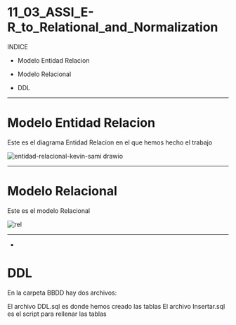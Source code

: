 # 11_03_ASSI_E-R_to_Relational_and_Normalization



INDICE

+ Modelo Entidad Relacion 
* Modelo Relacional 
- DDL

----------------------------------------------------------------------------------------------------------------------------------------------------------------------------------------------





# Modelo Entidad Relacion 

 Este es el diagrama Entidad Relacion en el que hemos hecho el trabajo

![entidad-relacional-kevin-sami drawio](https://github.com/sami24120/11_03_ASSI_E-R_to_Relational_and_Normalization/assets/116269453/c53467f7-ee0e-4954-94a2-883230b84c8c)


----------------------------------------------------------------------------------------------------------------------------------------------------------------------------------------------

# Modelo Relacional

Este es el modelo Relacional 


![rel  ](https://github.com/sami24120/11_03_ASSI_E-R_to_Relational_and_Normalization/assets/116269453/67833e20-9d5d-4166-9877-76683c410f0c)

--------------------------------------------------------------------------------------------------------------------------------------------------------------------------------------------


-

# DDL 

En la carpeta BBDD hay dos archivos:

El archivo DDL.sql es donde hemos creado las tablas
El archivo Insertar.sql es el script para rellenar las tablas 

